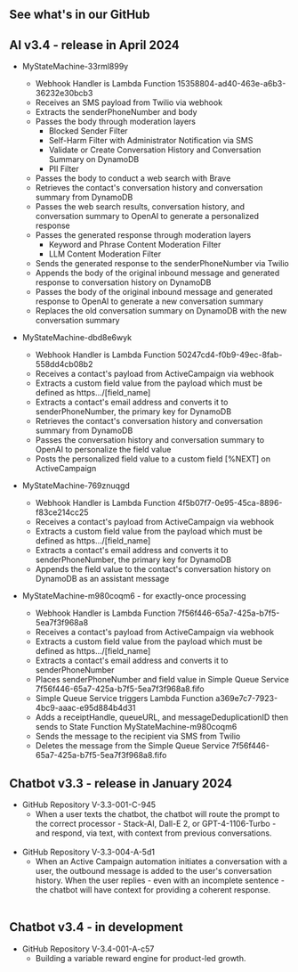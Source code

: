 ## See what's in our GitHub

## AI v3.4 - release in April 2024
- MyStateMachine-33rml899y
  - Webhook Handler is Lambda Function 15358804-ad40-463e-a6b3-36232e30bcb3
  - Receives an SMS payload from Twilio via webhook
  - Extracts the senderPhoneNumber and body
  - Passes the body through moderation layers
    - Blocked Sender Filter
    - Self-Harm Filter with Administrator Notification via SMS
    - Validate or Create Conversation History and Conversation Summary on DynamoDB
    - PII Filter
  - Passes the body to conduct a web search with Brave
  - Retrieves the contact's conversation history and conversation summary from DynamoDB
  - Passes the web search results, conversation history, and conversation summary to OpenAI to generate a personalized response 
  - Passes the generated response through moderation layers
    - Keyword and Phrase Content Moderation Filter
    - LLM Content Moderation Filter
  - Sends the generated response to the senderPhoneNumber via Twilio
  - Appends the body of the original inbound message and generated response to conversation history on DynamoDB
  - Passes the body of the original inbound message and generated response to OpenAI to generate a new conversation summary
  - Replaces the old conversation summary on DynamoDB with the new conversation summary
 
- MyStateMachine-dbd8e6wyk
  - Webhook Handler is Lambda Function 50247cd4-f0b9-49ec-8fab-558dd4cb08b2
  - Receives a contact's payload from ActiveCampaign via webhook
  - Extracts a custom field value from the payload which must be defined as https.../[field_name]
  - Extracts a contact's email address and converts it to senderPhoneNumber, the primary key for DynamoDB
  - Retrieves the contact's conversation history and conversation summary from DynamoDB
  - Passes the conversation history and conversation summary to OpenAI to personalize the field value
  - Posts the personalized field value to a custom field [%NEXT] on ActiveCampaign

- MyStateMachine-769znuqgd
  - Webhook Handler is Lambda Function 4f5b07f7-0e95-45ca-8896-f83ce214cc25
  - Receives a contact's payload from ActiveCampaign via webhook
  - Extracts a custom field value from the payload which must be defined as https.../[field_name]
  - Extracts a contact's email address and converts it to senderPhoneNumber, the primary key for DynamoDB
  - Appends the field value to the contact's conversation history on DynamoDB as an assistant message
 
- MyStateMachine-m980coqm6 - for exactly-once processing
  - Webhook Handler is Lambda Function 7f56f446-65a7-425a-b7f5-5ea7f3f968a8
  - Receives a contact's payload from ActiveCampaign via webhook
  - Extracts a custom field value from the payload which must be defined as https.../[field_name]
  - Extracts a contact's email address and converts it to senderPhoneNumber
  - Places senderPhoneNumber and field value in Simple Queue Service 7f56f446-65a7-425a-b7f5-5ea7f3f968a8.fifo
  - Simple Queue Service triggers Lambda Function a369e7c7-7923-4bc9-aaac-e95d884b4d31
  - Adds a receiptHandle, queueURL, and messageDeduplicationID then sends to State Function MyStateMachine-m980coqm6
  - Sends the message to the recipient via SMS from Twilio
  - Deletes the message from the Simple Queue Service 7f56f446-65a7-425a-b7f5-5ea7f3f968a8.fifo

## Chatbot v3.3 - release in January 2024
- GitHub Repository V-3.3-001-C-945
  - When a user texts the chatbot, the chatbot will route the prompt to the correct processor - Stack-AI, Dall-E 2, or GPT-4-1106-Turbo - and respond, via text, with context from previous conversations.
<br><br>
- GitHub Repository V-3.3-004-A-5d1
  - When an Active Campaign automation initiates a conversation with a user, the outbound message is added to the user's conversation history. When the user replies - even with an incomplete sentence - the chatbot will have context for providing a coherent response.
<br><br>
## Chatbot v3.4 - in development
- GitHub Repository V-3.4-001-A-c57
  - Building a variable reward engine for product-led growth.


<!--

**Here are some ideas to get you started:**

🙋‍♀️ A short introduction - what is your organization all about?
🌈 Contribution guidelines - how can the community get involved?
👩‍💻 Useful resources - where can the community find your docs? Is there anything else the community should know?
🍿 Fun facts - what does your team eat for breakfast?
🧙 Remember, you can do mighty things with the power of [Markdown](https://docs.github.com/github/writing-on-github/getting-started-with-writing-and-formatting-on-github/basic-writing-and-formatting-syntax)
-->
